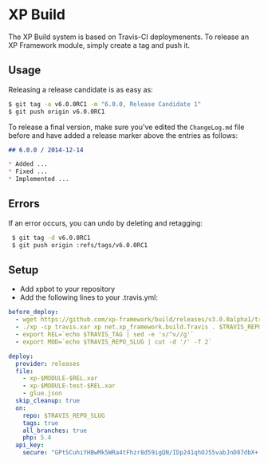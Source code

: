 XP Build
========
The XP Build system is based on Travis-CI deploymenents. To release an XP Framework module, simply create a tag and push it.

Usage
-----
Releasing a release candidate is as easy as:

```sh
$ git tag -a v6.0.0RC1 -m "6.0.0, Release Candidate 1"
$ git push origin v6.0.0RC1
```

To release a final version, make sure you've edited the `ChangeLog.md` file before
and have added a release marker above the entries as follows:

```markdown
## 6.0.0 / 2014-12-14

* Added ...
* Fixed ...
* Implemented ...
```

Errors
------
If an error occurs, you can undo by deleting and retagging:

```sh
 $ git tag -d v6.0.0RC1
 $ git push origin :refs/tags/v6.0.0RC1
```

Setup
-----
* Add xpbot to your repository
* Add the following lines to your .travis.yml:

```yml
before_deploy:
  - wget https://github.com/xp-framework/build/releases/v3.0.0alpha1/travis.xar
  - ./xp -cp travis.xar xp net.xp_framework.build.Travis . $TRAVIS_REPO_SLUG $TRAVIS_TAG
  - export REL=`echo $TRAVIS_TAG | sed -e 's/^v//g'`
  - export MOD=`echo $TRAVIS_REPO_SLUG | cut -d '/' -f 2`

deploy:
  provider: releases
  file:
    - xp-$MODULE-$REL.xar
    - xp-$MODULE-test-$REL.xar
    - glue.json
  skip_cleanup: true
  on:
    repo: $TRAVIS_REPO_SLUG
    tags: true
    all_branches: true
    php: 5.4
  api_key:
    secure: "GPtSCuhiYHBwMk5WRa4tFhzr8d59igQN/IDp241qhOJ55vabJnD87dbX+                qUCO0eZTBfB2KFSPGKmzUCQtd+rzZqmlvTOrb4XGgi2GHVJeA9UK7UQcUvGctvAKGy8a0O                Kku9m45ar1JqTTtFZiXlv/bxbfT5wg0aKwPSWPWOe8vs="
```